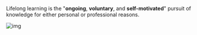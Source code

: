 
Lifelong learning is the "**ongoing**, **voluntary**, and **self-motivated**" pursuit of knowledge for either personal or professional reasons. 

![img](https://cdn.jsdelivr.net/gh/Up-Young/typora@main/img/202204101110426.jpeg)
